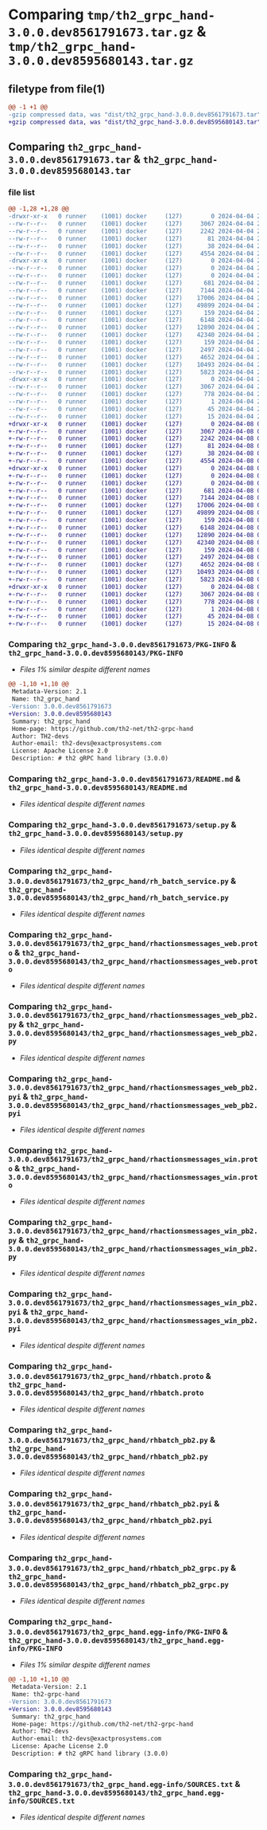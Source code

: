 # Comparing `tmp/th2_grpc_hand-3.0.0.dev8561791673.tar.gz` & `tmp/th2_grpc_hand-3.0.0.dev8595680143.tar.gz`

## filetype from file(1)

```diff
@@ -1 +1 @@
-gzip compressed data, was "dist/th2_grpc_hand-3.0.0.dev8561791673.tar", last modified: Thu Apr  4 21:56:46 2024, max compression
+gzip compressed data, was "dist/th2_grpc_hand-3.0.0.dev8595680143.tar", last modified: Mon Apr  8 06:40:56 2024, max compression
```

## Comparing `th2_grpc_hand-3.0.0.dev8561791673.tar` & `th2_grpc_hand-3.0.0.dev8595680143.tar`

### file list

```diff
@@ -1,28 +1,28 @@
-drwxr-xr-x   0 runner    (1001) docker     (127)        0 2024-04-04 21:56:46.000000 th2_grpc_hand-3.0.0.dev8561791673/
--rw-r--r--   0 runner    (1001) docker     (127)     3067 2024-04-04 21:56:46.000000 th2_grpc_hand-3.0.0.dev8561791673/PKG-INFO
--rw-r--r--   0 runner    (1001) docker     (127)     2242 2024-04-04 21:55:24.000000 th2_grpc_hand-3.0.0.dev8561791673/README.md
--rw-r--r--   0 runner    (1001) docker     (127)       81 2024-04-04 21:55:24.000000 th2_grpc_hand-3.0.0.dev8561791673/package_info.json
--rw-r--r--   0 runner    (1001) docker     (127)       38 2024-04-04 21:56:46.000000 th2_grpc_hand-3.0.0.dev8561791673/setup.cfg
--rw-r--r--   0 runner    (1001) docker     (127)     4554 2024-04-04 21:55:24.000000 th2_grpc_hand-3.0.0.dev8561791673/setup.py
-drwxr-xr-x   0 runner    (1001) docker     (127)        0 2024-04-04 21:56:46.000000 th2_grpc_hand-3.0.0.dev8561791673/th2_grpc_hand/
--rw-r--r--   0 runner    (1001) docker     (127)        0 2024-04-04 21:56:45.000000 th2_grpc_hand-3.0.0.dev8561791673/th2_grpc_hand/__init__.py
--rw-r--r--   0 runner    (1001) docker     (127)        0 2024-04-04 21:56:45.000000 th2_grpc_hand-3.0.0.dev8561791673/th2_grpc_hand/py.typed
--rw-r--r--   0 runner    (1001) docker     (127)      681 2024-04-04 21:56:19.000000 th2_grpc_hand-3.0.0.dev8561791673/th2_grpc_hand/rh_batch_service.py
--rw-r--r--   0 runner    (1001) docker     (127)     7144 2024-04-04 21:55:24.000000 th2_grpc_hand-3.0.0.dev8561791673/th2_grpc_hand/rhactionsmessages_web.proto
--rw-r--r--   0 runner    (1001) docker     (127)    17006 2024-04-04 21:56:45.000000 th2_grpc_hand-3.0.0.dev8561791673/th2_grpc_hand/rhactionsmessages_web_pb2.py
--rw-r--r--   0 runner    (1001) docker     (127)    49899 2024-04-04 21:56:45.000000 th2_grpc_hand-3.0.0.dev8561791673/th2_grpc_hand/rhactionsmessages_web_pb2.pyi
--rw-r--r--   0 runner    (1001) docker     (127)      159 2024-04-04 21:56:45.000000 th2_grpc_hand-3.0.0.dev8561791673/th2_grpc_hand/rhactionsmessages_web_pb2_grpc.py
--rw-r--r--   0 runner    (1001) docker     (127)     6148 2024-04-04 21:55:24.000000 th2_grpc_hand-3.0.0.dev8561791673/th2_grpc_hand/rhactionsmessages_win.proto
--rw-r--r--   0 runner    (1001) docker     (127)    12890 2024-04-04 21:56:45.000000 th2_grpc_hand-3.0.0.dev8561791673/th2_grpc_hand/rhactionsmessages_win_pb2.py
--rw-r--r--   0 runner    (1001) docker     (127)    42340 2024-04-04 21:56:45.000000 th2_grpc_hand-3.0.0.dev8561791673/th2_grpc_hand/rhactionsmessages_win_pb2.pyi
--rw-r--r--   0 runner    (1001) docker     (127)      159 2024-04-04 21:56:45.000000 th2_grpc_hand-3.0.0.dev8561791673/th2_grpc_hand/rhactionsmessages_win_pb2_grpc.py
--rw-r--r--   0 runner    (1001) docker     (127)     2497 2024-04-04 21:55:24.000000 th2_grpc_hand-3.0.0.dev8561791673/th2_grpc_hand/rhbatch.proto
--rw-r--r--   0 runner    (1001) docker     (127)     4652 2024-04-04 21:56:45.000000 th2_grpc_hand-3.0.0.dev8561791673/th2_grpc_hand/rhbatch_pb2.py
--rw-r--r--   0 runner    (1001) docker     (127)    10493 2024-04-04 21:56:45.000000 th2_grpc_hand-3.0.0.dev8561791673/th2_grpc_hand/rhbatch_pb2.pyi
--rw-r--r--   0 runner    (1001) docker     (127)     5823 2024-04-04 21:56:45.000000 th2_grpc_hand-3.0.0.dev8561791673/th2_grpc_hand/rhbatch_pb2_grpc.py
-drwxr-xr-x   0 runner    (1001) docker     (127)        0 2024-04-04 21:56:46.000000 th2_grpc_hand-3.0.0.dev8561791673/th2_grpc_hand.egg-info/
--rw-r--r--   0 runner    (1001) docker     (127)     3067 2024-04-04 21:56:45.000000 th2_grpc_hand-3.0.0.dev8561791673/th2_grpc_hand.egg-info/PKG-INFO
--rw-r--r--   0 runner    (1001) docker     (127)      778 2024-04-04 21:56:46.000000 th2_grpc_hand-3.0.0.dev8561791673/th2_grpc_hand.egg-info/SOURCES.txt
--rw-r--r--   0 runner    (1001) docker     (127)        1 2024-04-04 21:56:45.000000 th2_grpc_hand-3.0.0.dev8561791673/th2_grpc_hand.egg-info/dependency_links.txt
--rw-r--r--   0 runner    (1001) docker     (127)       45 2024-04-04 21:56:45.000000 th2_grpc_hand-3.0.0.dev8561791673/th2_grpc_hand.egg-info/requires.txt
--rw-r--r--   0 runner    (1001) docker     (127)       15 2024-04-04 21:56:45.000000 th2_grpc_hand-3.0.0.dev8561791673/th2_grpc_hand.egg-info/top_level.txt
+drwxr-xr-x   0 runner    (1001) docker     (127)        0 2024-04-08 06:40:56.000000 th2_grpc_hand-3.0.0.dev8595680143/
+-rw-r--r--   0 runner    (1001) docker     (127)     3067 2024-04-08 06:40:56.000000 th2_grpc_hand-3.0.0.dev8595680143/PKG-INFO
+-rw-r--r--   0 runner    (1001) docker     (127)     2242 2024-04-08 06:39:32.000000 th2_grpc_hand-3.0.0.dev8595680143/README.md
+-rw-r--r--   0 runner    (1001) docker     (127)       81 2024-04-08 06:39:32.000000 th2_grpc_hand-3.0.0.dev8595680143/package_info.json
+-rw-r--r--   0 runner    (1001) docker     (127)       38 2024-04-08 06:40:56.000000 th2_grpc_hand-3.0.0.dev8595680143/setup.cfg
+-rw-r--r--   0 runner    (1001) docker     (127)     4554 2024-04-08 06:39:32.000000 th2_grpc_hand-3.0.0.dev8595680143/setup.py
+drwxr-xr-x   0 runner    (1001) docker     (127)        0 2024-04-08 06:40:56.000000 th2_grpc_hand-3.0.0.dev8595680143/th2_grpc_hand/
+-rw-r--r--   0 runner    (1001) docker     (127)        0 2024-04-08 06:40:56.000000 th2_grpc_hand-3.0.0.dev8595680143/th2_grpc_hand/__init__.py
+-rw-r--r--   0 runner    (1001) docker     (127)        0 2024-04-08 06:40:56.000000 th2_grpc_hand-3.0.0.dev8595680143/th2_grpc_hand/py.typed
+-rw-r--r--   0 runner    (1001) docker     (127)      681 2024-04-08 06:40:26.000000 th2_grpc_hand-3.0.0.dev8595680143/th2_grpc_hand/rh_batch_service.py
+-rw-r--r--   0 runner    (1001) docker     (127)     7144 2024-04-08 06:39:32.000000 th2_grpc_hand-3.0.0.dev8595680143/th2_grpc_hand/rhactionsmessages_web.proto
+-rw-r--r--   0 runner    (1001) docker     (127)    17006 2024-04-08 06:40:56.000000 th2_grpc_hand-3.0.0.dev8595680143/th2_grpc_hand/rhactionsmessages_web_pb2.py
+-rw-r--r--   0 runner    (1001) docker     (127)    49899 2024-04-08 06:40:56.000000 th2_grpc_hand-3.0.0.dev8595680143/th2_grpc_hand/rhactionsmessages_web_pb2.pyi
+-rw-r--r--   0 runner    (1001) docker     (127)      159 2024-04-08 06:40:56.000000 th2_grpc_hand-3.0.0.dev8595680143/th2_grpc_hand/rhactionsmessages_web_pb2_grpc.py
+-rw-r--r--   0 runner    (1001) docker     (127)     6148 2024-04-08 06:39:32.000000 th2_grpc_hand-3.0.0.dev8595680143/th2_grpc_hand/rhactionsmessages_win.proto
+-rw-r--r--   0 runner    (1001) docker     (127)    12890 2024-04-08 06:40:56.000000 th2_grpc_hand-3.0.0.dev8595680143/th2_grpc_hand/rhactionsmessages_win_pb2.py
+-rw-r--r--   0 runner    (1001) docker     (127)    42340 2024-04-08 06:40:56.000000 th2_grpc_hand-3.0.0.dev8595680143/th2_grpc_hand/rhactionsmessages_win_pb2.pyi
+-rw-r--r--   0 runner    (1001) docker     (127)      159 2024-04-08 06:40:56.000000 th2_grpc_hand-3.0.0.dev8595680143/th2_grpc_hand/rhactionsmessages_win_pb2_grpc.py
+-rw-r--r--   0 runner    (1001) docker     (127)     2497 2024-04-08 06:39:32.000000 th2_grpc_hand-3.0.0.dev8595680143/th2_grpc_hand/rhbatch.proto
+-rw-r--r--   0 runner    (1001) docker     (127)     4652 2024-04-08 06:40:56.000000 th2_grpc_hand-3.0.0.dev8595680143/th2_grpc_hand/rhbatch_pb2.py
+-rw-r--r--   0 runner    (1001) docker     (127)    10493 2024-04-08 06:40:56.000000 th2_grpc_hand-3.0.0.dev8595680143/th2_grpc_hand/rhbatch_pb2.pyi
+-rw-r--r--   0 runner    (1001) docker     (127)     5823 2024-04-08 06:40:56.000000 th2_grpc_hand-3.0.0.dev8595680143/th2_grpc_hand/rhbatch_pb2_grpc.py
+drwxr-xr-x   0 runner    (1001) docker     (127)        0 2024-04-08 06:40:56.000000 th2_grpc_hand-3.0.0.dev8595680143/th2_grpc_hand.egg-info/
+-rw-r--r--   0 runner    (1001) docker     (127)     3067 2024-04-08 06:40:56.000000 th2_grpc_hand-3.0.0.dev8595680143/th2_grpc_hand.egg-info/PKG-INFO
+-rw-r--r--   0 runner    (1001) docker     (127)      778 2024-04-08 06:40:56.000000 th2_grpc_hand-3.0.0.dev8595680143/th2_grpc_hand.egg-info/SOURCES.txt
+-rw-r--r--   0 runner    (1001) docker     (127)        1 2024-04-08 06:40:56.000000 th2_grpc_hand-3.0.0.dev8595680143/th2_grpc_hand.egg-info/dependency_links.txt
+-rw-r--r--   0 runner    (1001) docker     (127)       45 2024-04-08 06:40:56.000000 th2_grpc_hand-3.0.0.dev8595680143/th2_grpc_hand.egg-info/requires.txt
+-rw-r--r--   0 runner    (1001) docker     (127)       15 2024-04-08 06:40:56.000000 th2_grpc_hand-3.0.0.dev8595680143/th2_grpc_hand.egg-info/top_level.txt
```

### Comparing `th2_grpc_hand-3.0.0.dev8561791673/PKG-INFO` & `th2_grpc_hand-3.0.0.dev8595680143/PKG-INFO`

 * *Files 1% similar despite different names*

```diff
@@ -1,10 +1,10 @@
 Metadata-Version: 2.1
 Name: th2_grpc_hand
-Version: 3.0.0.dev8561791673
+Version: 3.0.0.dev8595680143
 Summary: th2_grpc_hand
 Home-page: https://github.com/th2-net/th2-grpc-hand
 Author: TH2-devs
 Author-email: th2-devs@exactprosystems.com
 License: Apache License 2.0
 Description: # th2 gRPC hand library (3.0.0)
```

### Comparing `th2_grpc_hand-3.0.0.dev8561791673/README.md` & `th2_grpc_hand-3.0.0.dev8595680143/README.md`

 * *Files identical despite different names*

### Comparing `th2_grpc_hand-3.0.0.dev8561791673/setup.py` & `th2_grpc_hand-3.0.0.dev8595680143/setup.py`

 * *Files identical despite different names*

### Comparing `th2_grpc_hand-3.0.0.dev8561791673/th2_grpc_hand/rh_batch_service.py` & `th2_grpc_hand-3.0.0.dev8595680143/th2_grpc_hand/rh_batch_service.py`

 * *Files identical despite different names*

### Comparing `th2_grpc_hand-3.0.0.dev8561791673/th2_grpc_hand/rhactionsmessages_web.proto` & `th2_grpc_hand-3.0.0.dev8595680143/th2_grpc_hand/rhactionsmessages_web.proto`

 * *Files identical despite different names*

### Comparing `th2_grpc_hand-3.0.0.dev8561791673/th2_grpc_hand/rhactionsmessages_web_pb2.py` & `th2_grpc_hand-3.0.0.dev8595680143/th2_grpc_hand/rhactionsmessages_web_pb2.py`

 * *Files identical despite different names*

### Comparing `th2_grpc_hand-3.0.0.dev8561791673/th2_grpc_hand/rhactionsmessages_web_pb2.pyi` & `th2_grpc_hand-3.0.0.dev8595680143/th2_grpc_hand/rhactionsmessages_web_pb2.pyi`

 * *Files identical despite different names*

### Comparing `th2_grpc_hand-3.0.0.dev8561791673/th2_grpc_hand/rhactionsmessages_win.proto` & `th2_grpc_hand-3.0.0.dev8595680143/th2_grpc_hand/rhactionsmessages_win.proto`

 * *Files identical despite different names*

### Comparing `th2_grpc_hand-3.0.0.dev8561791673/th2_grpc_hand/rhactionsmessages_win_pb2.py` & `th2_grpc_hand-3.0.0.dev8595680143/th2_grpc_hand/rhactionsmessages_win_pb2.py`

 * *Files identical despite different names*

### Comparing `th2_grpc_hand-3.0.0.dev8561791673/th2_grpc_hand/rhactionsmessages_win_pb2.pyi` & `th2_grpc_hand-3.0.0.dev8595680143/th2_grpc_hand/rhactionsmessages_win_pb2.pyi`

 * *Files identical despite different names*

### Comparing `th2_grpc_hand-3.0.0.dev8561791673/th2_grpc_hand/rhbatch.proto` & `th2_grpc_hand-3.0.0.dev8595680143/th2_grpc_hand/rhbatch.proto`

 * *Files identical despite different names*

### Comparing `th2_grpc_hand-3.0.0.dev8561791673/th2_grpc_hand/rhbatch_pb2.py` & `th2_grpc_hand-3.0.0.dev8595680143/th2_grpc_hand/rhbatch_pb2.py`

 * *Files identical despite different names*

### Comparing `th2_grpc_hand-3.0.0.dev8561791673/th2_grpc_hand/rhbatch_pb2.pyi` & `th2_grpc_hand-3.0.0.dev8595680143/th2_grpc_hand/rhbatch_pb2.pyi`

 * *Files identical despite different names*

### Comparing `th2_grpc_hand-3.0.0.dev8561791673/th2_grpc_hand/rhbatch_pb2_grpc.py` & `th2_grpc_hand-3.0.0.dev8595680143/th2_grpc_hand/rhbatch_pb2_grpc.py`

 * *Files identical despite different names*

### Comparing `th2_grpc_hand-3.0.0.dev8561791673/th2_grpc_hand.egg-info/PKG-INFO` & `th2_grpc_hand-3.0.0.dev8595680143/th2_grpc_hand.egg-info/PKG-INFO`

 * *Files 1% similar despite different names*

```diff
@@ -1,10 +1,10 @@
 Metadata-Version: 2.1
 Name: th2-grpc-hand
-Version: 3.0.0.dev8561791673
+Version: 3.0.0.dev8595680143
 Summary: th2_grpc_hand
 Home-page: https://github.com/th2-net/th2-grpc-hand
 Author: TH2-devs
 Author-email: th2-devs@exactprosystems.com
 License: Apache License 2.0
 Description: # th2 gRPC hand library (3.0.0)
```

### Comparing `th2_grpc_hand-3.0.0.dev8561791673/th2_grpc_hand.egg-info/SOURCES.txt` & `th2_grpc_hand-3.0.0.dev8595680143/th2_grpc_hand.egg-info/SOURCES.txt`

 * *Files identical despite different names*

